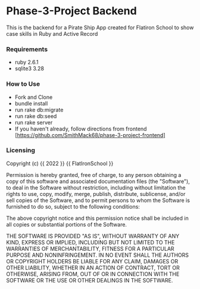 # Phase-3-Project Backend
This is the backend for a Pirate Ship App
created for Flatiron School to show case skills
in Ruby and Active Record

### Requirements
* ruby 2.6.1
* sqlite3 3.28

### How to Use
* Fork and Clone
* bundle install
* run rake db:migrate
* run rake db:seed
* run rake server
* If you haven't already, follow directions from
frontend [https://github.com/SmithMack68/phase-3-project-frontend]

### Licensing 
Copyright (c) {{ 2022 }} {{ FlatIronSchool }}

Permission is hereby granted, free of charge, to any person obtaining a copy
of this software and associated documentation files (the "Software"), to deal
in the Software without restriction, including without limitation the rights
to use, copy, modify, merge, publish, distribute, sublicense, and/or sell
copies of the Software, and to permit persons to whom the Software is
furnished to do so, subject to the following conditions:

The above copyright notice and this permission notice shall be included in all
copies or substantial portions of the Software.

THE SOFTWARE IS PROVIDED "AS IS", WITHOUT WARRANTY OF ANY KIND,
EXPRESS OR IMPLIED, INCLUDING BUT NOT LIMITED TO THE WARRANTIES OF
MERCHANTABILITY, FITNESS FOR A PARTICULAR PURPOSE AND NONINFRINGEMENT.
IN NO EVENT SHALL THE AUTHORS OR COPYRIGHT HOLDERS BE LIABLE FOR ANY CLAIM,
DAMAGES OR OTHER LIABILITY, WHETHER IN AN ACTION OF CONTRACT, TORT OR
OTHERWISE, ARISING FROM, OUT OF OR IN CONNECTION WITH THE SOFTWARE OR THE USE
OR OTHER DEALINGS IN THE SOFTWARE.